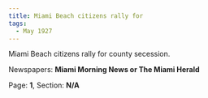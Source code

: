```yaml
---  
title: Miami Beach citizens rally for  
tags:  
  - May 1927  
---  
```

  
Miami Beach citizens rally for county secession.  
  
Newspapers: **Miami Morning News or The Miami Herald**  
  
Page: **1**, Section: **N/A** 
